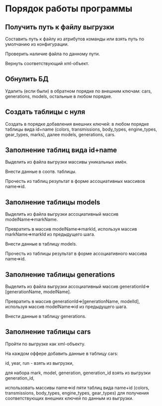 # Порядок работы программы

## Получить путь к файлу выгрузки

Составить путь к файлу из атрибутов команды 
или взять путь по умолчанию из конфигурации.

Проверить наличие файла по данному пути.

Вернуть соответствующий xml-объект.

## Обнулить БД

Удалить (если были) в обратном порядке по внешним ключам:
cars,
generations, models,
остальные в любом порядке.

## Создать таблицы с нуля

Создать в порядке добавления внешних ключей:
в любом порядке таблицы вида id+name 
(colors, transmissions, body_types, engine_types, gear_types, marks),
далее 
models, generations, 
cars.

## Заполнение таблиц вида id+name

Выделить из файла выгрузки массивы уникальных имён.

Внести данные в соотв. таблицы.

Прочесть из таблиц результат 
в форме ассоциативных массивов name=>id.

## Заполнение таблицы models

Выделить из файла выгрузки 
ассоциативный массив modelName=>markName.

Превратить в массив modelName=>markId,
используя массив markName=>markId из предыдущего шага.

Внести данные в таблицу models.

Прочесть из таблицы результат
в форме ассоциативного массива name=>id.

## Заполнение таблицы generations

Выделить из файла выгрузки
ассоциативный массив generationId=>[generationName, modelName].

Превратить в массив generationId=>[generationName, modelId],
используя массив modelName=>id из предыдущего шага.

Внести данные в таблицу generations.

## Заполнение таблицы cars

Пройти по выгрузке как xml-объекту.

На каждом оффере добавить данные в таблицу cars:

id, year, run - взять из выгрузки,

для набора mark, model, generation, generation_id 
взять из выгрузки generation_id,

использовать массивы name=>id пяти таблиц вида name+id
(colors, transmissions, body_types, engine_types, gear_types)
для получения соответствующих внешних ключей по данным из выгрузки.